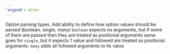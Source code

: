 ```yaml
---
'argzod': minor
---
```


Option parsing types.
Add ability to define how option values should be parsed (boolean, single, many)
`boolean` expects no arguments, but if some of them are passed then they are treated as positional arguments
same goes for `single`, but it expects 1 value and followed are treated as positional arguments.
`many` adds all followed arguments to its value
